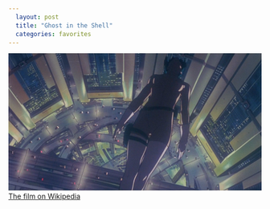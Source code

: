 ```yaml
---
  layout: post
  title: "Ghost in the Shell"
  categories: favorites
---
```


![ghost in the shell](/images/recommended/ghost-in-the-shell.png)
[The film on Wikipedia](http://en.wikipedia.org/wiki/Ghost_in_the_Shell)
